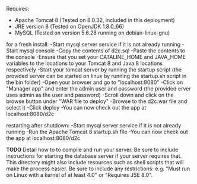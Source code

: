 Requires: 
- Apache Tomcat 8 (Tested on 8.0.32, included in this deployment)
- JRE version 8 (Tested on OpenJDK 1.8.0_66)
- MySQL (Tested on version 5.6.28 running on debian-linux-gnu)

for a fresh install: 
-Start mysql server service if it is not already running
-Start mysql console
-Copy the contents of d2c.sql
-Paste the contents to the console 
-Ensure that you set your CATALINE_HOME and JAVA_HOME variables to the locations to your Tomcat 8 and Java 8 locations respectively
-Start your tomcat server by running the startup script (the provided server can be started on linux by running the startup.sh script in the bin folder)
-Open your browser and go to "localhost:8080"
-Click on "Manager app" and enter the admin user and password (the provided erver uses admin as the user and password)
-Scroll down and click on the browse button under "WAR file to deploy"
-Browse to the d2c.war file and select it
-Click deploy
-You can now check out the app at localhost:8080/d2c

restarting after shutdown:
-Start mysql server service if it is not already running
-Run the Apache Tomcat 8 startup.sh file
-You can now check out the app at localhost:8080/d2c

**TODO**
Detail how to to compile and run your server.  Be sure to include instructions for starting the database server if your server requires that.  This directory might also include resources such as shell scripts that will make the process easier.  Be sure to include any restrictions:  e.g. "Must run on Linux with a kernel of at least 4.0" or "Requires JSE 8.0".
